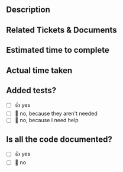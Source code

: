## Description

<!--
Please do not leave this blank
This PR [adds/removes/fixes/replaces] the [feature/bug/etc].
-->

## Related Tickets & Documents

<!--
Please use this format link issue numbers: Fixes #123
https://docs.github.com/en/free-pro-team@latest/github/managing-your-work-on-github/linking-a-pull-request-to-an-issue#linking-a-pull-request-to-an-issue-using-a-keyword
-->

## Estimated time to complete

<!--
How long did you initially estimate this task to take?
-->

## Actual time taken

<!--
How long did it actually take to complete the task?
-->

## Added tests?

- [ ] 👍 yes
- [ ] 🙅 no, because they aren't needed
- [ ] 🙋 no, because I need help

## Is all the code documented?

- [ ] 👍 yes
- [ ] 🙋 no